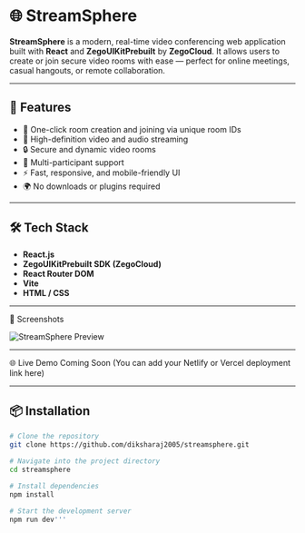 # 🌐 StreamSphere

**StreamSphere** is a modern, real-time video conferencing web application built with **React** and **ZegoUIKitPrebuilt** by **ZegoCloud**. It allows users to create or join secure video rooms with ease — perfect for online meetings, casual hangouts, or remote collaboration.

---

## 🚀 Features

- 🔗 One-click room creation and joining via unique room IDs
- 🎥 High-definition video and audio streaming
- 🔒 Secure and dynamic video rooms
- 👥 Multi-participant support
- ⚡ Fast, responsive, and mobile-friendly UI
- 🌍 No downloads or plugins required

---

## 🛠 Tech Stack

- **React.js**
- **ZegoUIKitPrebuilt SDK (ZegoCloud)**
- **React Router DOM**
- **Vite**
- **HTML / CSS**




-------

📸 Screenshots

![StreamSphere Preview](screenshots/preview.png)


-------

🌐 Live Demo
Coming Soon
(You can add your Netlify or Vercel deployment link here)


----

## 📦 Installation

```bash
# Clone the repository
git clone https://github.com/diksharaj2005/streamsphere.git

# Navigate into the project directory
cd streamsphere

# Install dependencies
npm install

# Start the development server
npm run dev'''






